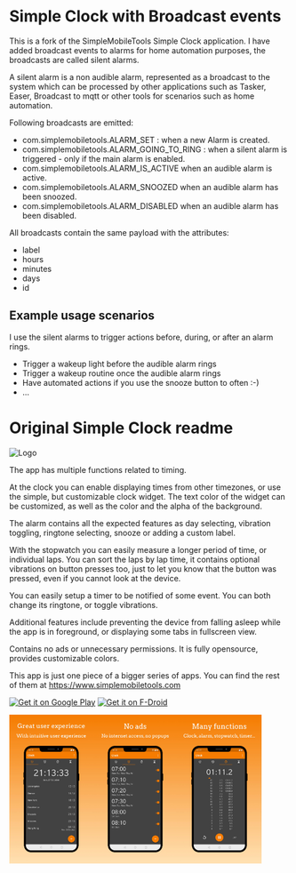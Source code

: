 # Simple Clock with Broadcast events
This is a fork of the SimpleMobileTools Simple Clock application. I have added broadcast events to alarms for home automation purposes, the broadcasts are called silent alarms.

A silent alarm is a non audible alarm, represented as a broadcast to the system which can be processed by other applications such as Tasker, Easer, Broadcast to mqtt or other tools for scenarios such as home automation. 

Following broadcasts are emitted: 
- com.simplemobiletools.ALARM_SET : when a new Alarm is created.
- com.simplemobiletools.ALARM_GOING_TO_RING : when a silent alarm is triggered - only if the main alarm is enabled.
- com.simplemobiletools.ALARM_IS_ACTIVE when an audible alarm is active.
- com.simplemobiletools.ALARM_SNOOZED when an audible alarm has been snoozed.
- com.simplemobiletools.ALARM_DISABLED when an audible alarm has been disabled.

All broadcasts contain the same payload with the attributes:
- label
- hours  
- minutes
- days
- id




## Example usage scenarios
I use the silent alarms to trigger actions before, during, or after an alarm rings. 

- Trigger a wakeup light before the audible alarm rings
- Trigger a wakeup routine once the audible alarm rings
- Have automated actions if you use the snooze button to often :-)
- ... 


# Original Simple Clock readme
<img alt="Logo" src="app/src/main/res/mipmap-xxxhdpi/ic_launcher.png" width="80" />

The app has multiple functions related to timing.

At the clock you can enable displaying times from other timezones, or use the simple, but customizable clock widget. The text color of the widget can be customized, as well as the color and the alpha of the background.

The alarm contains all the expected features as day selecting, vibration toggling, ringtone selecting, snooze or adding a custom label.

With the stopwatch you can easily measure a longer period of time, or individual laps. You can sort the laps by lap time, it contains optional vibrations on button presses too, just to let you know that the button was pressed, even if you cannot look at the device.

You can easily setup a timer to be notified of some event. You can both change its ringtone, or toggle vibrations.

Additional features include preventing the device from falling asleep while the app is in foreground, or displaying some tabs in fullscreen view.

Contains no ads or unnecessary permissions. It is fully opensource, provides customizable colors.

This app is just one piece of a bigger series of apps. You can find the rest of them at https://www.simplemobiletools.com

<a href='https://play.google.com/store/apps/details?id=com.simplemobiletools.clock'><img src='https://simplemobiletools.com/assets/images/google-play.png' alt='Get it on Google Play' height='45' /></a>
<a href='https://f-droid.org/packages/com.simplemobiletools.clock'><img src='https://simplemobiletools.com/assets/images/f-droid.png' alt='Get it on F-Droid' height='45' /></a>

<div style="display:flex;">
<img alt="App image" src="fastlane/metadata/android/en-US/images/phoneScreenshots/app_1.jpg" width="30%">
<img alt="App image" src="fastlane/metadata/android/en-US/images/phoneScreenshots/app_2.jpg" width="30%">
<img alt="App image" src="fastlane/metadata/android/en-US/images/phoneScreenshots/app_3.jpg" width="30%">
</div>


